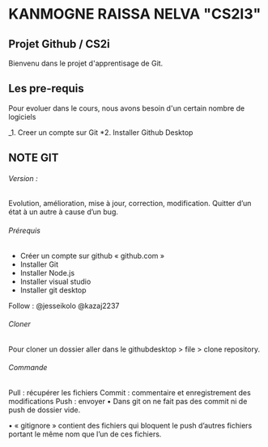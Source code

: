 # KANMOGNE RAISSA NELVA  "CS2I3"





## Projet Github / CS2i
Bienvenu dans le projet d'apprentisage de Git.

## Les pre-requis
Pour evoluer dans le cours, nous avons besoin d'un certain nombre de logiciels

_1. Creer un compte sur Git
*2. Installer Github Desktop




## NOTE GIT

######	Version : 
Evolution, amélioration, mise à jour, correction, modification. Quitter d’un état à un autre à cause d’un bug.

###### Prérequis
-	Créer un compte sur github « github.com »
-	Installer Git
-	Installer Node.js
-	Installer visual studio
-	Installer git desktop

Follow :
@jesseikolo
@kazaj2237

###### Cloner 
Pour cloner un dossier aller dans le githubdesktop > file > clone repository.

###### Commande 
Pull : récupérer les fichiers
Commit : commentaire et enregistrement des modifications 
Push : envoyer
•	Dans git on ne fait pas des commit ni de push de dossier vide.

•	 « gitignore » contient des fichiers qui bloquent le push d’autres fichiers portant le même nom que l’un de ces fichiers.



